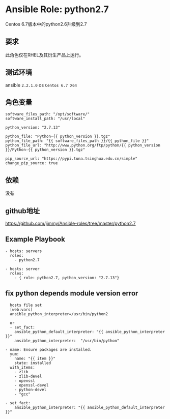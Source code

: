 # Ansible Role: python2.7

Centos 6.7版本中的python2.6升级到2.7

## 要求

此角色仅在RHEL及其衍生产品上运行。

## 测试环境

ansible `2.2.1.0`
os `Centos 6.7 X64`

## 角色变量
    software_files_path: "/opt/software/"
    software_install_path: "/usr/local"

    python_version: "2.7.13"

    python_file: "Python-{{ python_version }}.tgz"
    python_file_path: "{{ software_files_path }}/{{ python_file }}"
    python_file_url: "http://www.python.org/ftp/python/{{ python_version }}/Python-{{ python_version }}.tgz"

    pip_source_url: "https://pypi.tuna.tsinghua.edu.cn/simple"
    change_pip_source: true


## 依赖

没有

## github地址
https://github.com/jimmy/Ansible-roles/tree/master/python2.7

## Example Playbook

    - hosts: servers
      roles:
        - python2.7
        
    - hosts: server
      roles:
        - { role: python2.7, python_version: "2.7.13"}


## fix python depends module version error
```
  hosts file set
  [web:vars]
  ansible_python_interpreter=/usr/bin/python2

  or
  - set_fact:
    ansible_python_default_interpreter: "{{ ansible_python_interpreter }}"
    ansible_python_interpreter:  "/usr/bin/python"

- name: Ensure packages are installed.
  yum:
    name: "{{ item }}"
    state: installed
  with_items:
    - zlib
    - zlib-devel
    - openssl
    - openssl-devel
    - python-devel
    - "gcc"

- set_fact:
    ansible_python_interpreter: "{{ ansible_python_default_interpreter }}"


```
